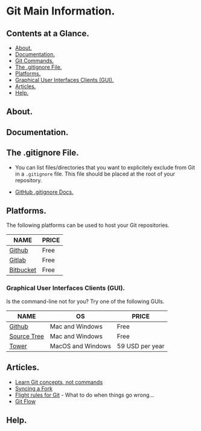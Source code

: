 # Git Main Information.





## Contents at a Glance.
* [About.](#about)
* [Documentation.](#documentation)
* [Git Commands.](git-commands.md)
* [The .gitignore File.](#the-gitignore-file)
* [Platforms.](#platforms)
* [Graphical User Interfaces Clients (GUI).](#graphical-user-interfaces-clients-gui)
* [Articles.](#articles)
* [Help.](#help)





## About.





## Documentation.






## The .gitignore File.

* You can list files/directories that you want to explicitely exclude from Git in a `.gitignore` file. This file should 
be placed at the root of your repository.

* [GitHub .gitignore Docs.](https://github.com/github/gitignore)





## Platforms.

The following platforms can be used to host your Git repositories.

| NAME                               | PRICE |
| ---------------------------------- | ----- |
| [Github](https://github.com)       | Free  |
| [Gitlab](https://gitlab.com)       | Free  |
| [Bitbucket](https://bitbucket.org) | Free  |





### Graphical User Interfaces Clients (GUI).

Is the command-line not for you? Try one of the following GUIs.

| NAME                                         | OS                | PRICE           |
| -------------------------------------------- | ----------------- | --------------- |
| [Github](https://desktop.github.com)         | Mac and Windows   | Free            |
| [Source Tree](https://www.sourcetreeapp.com) | Mac and Windows   | Free            |
| [Tower](https://www.git-tower.com)           | MacOS and Windows | 59 USD per year |





## Articles.
-   [Learn Git concepts, not commands](https://dev.to/unseenwizzard/learn-git-concepts-not-commands-4gjc)
-   [Syncing a Fork](https://help.github.com/en/github/collaborating-with-issues-and-pull-requests/syncing-a-fork)
-   [Flight rules for Git](https://github.com/k88hudson/git-flight-rules) - What to do when things go wrong...
-   [Git Flow](https://guides.github.com/introduction/flow/)




## Help.
